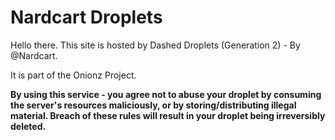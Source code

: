 # Nardcart Droplets
Hello there. This site is hosted by Dashed Droplets (Generation 2) - By @Nardcart.

It is part of the Onionz Project.

**By using this service - you agree not to abuse your droplet by consuming the server's resources maliciously, or by storing/distributing illegal material. Breach of these rules will result in your droplet being irreversibly deleted.**
